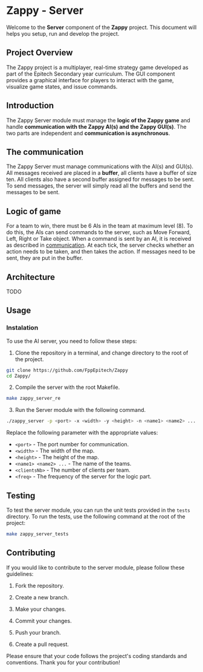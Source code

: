 # Zappy - Server

Welcome to the **Server** component of the **Zappy** project. This document will helps you setup, run and develop the project.

## Project Overview

The Zappy project is a multiplayer, real-time strategy game developed as part of the Epitech Secondary year curriculum. The GUI component provides a graphical interface for players to interact with the game, visualize game states, and issue commands.

## Introduction

The Zappy Server module must manage the **logic of the Zappy game** and handle **communication with the Zappy AI(s) and the Zappy GUI(s)**. The two parts are independent and **communication is asynchronous**.


## The communication

The Zappy Server must manage communications with the AI(s) and GUI(s). All messages received are placed in a **buffer**, all clients have a buffer of size ten. All clients also have a second buffer assigned for messages to be sent. To send messages, the server will simply read all the buffers and send the messages to be sent.

## Logic of game

For a team to win, there must be 6 AIs in the team at maximum level (8). To do this, the AIs can send commands to the server, such as Move Forward, Left, Right or Take object. When a command is sent by an AI, it is received as described in [communication](#communication). At each tick, the server checks whether an action needs to be taken, and then takes the action. If messages need to be sent, they are put in the buffer.


## Architecture

TODO

## Usage

### Instalation

To use the AI server, you need to follow these steps:

1. Clone the repository in a terminal, and change directory to the root of the project.

```bash
git clone https://github.com/FppEpitech/Zappy
cd Zappy/
```

2. Compile the server with the root Makefile.

```bash
make zappy_server_re
```

3. Run the Server module with the following command.

```bash
./zappy_server -p <port> -x <width> -y <height> -n <name1> <name2> ... -c <clientsNb> -f <freq>
```

Replace the following parameter with the appropriate values:
- `<port>` - The port number for communication.
- `<width>` - The width of the map.
- `<height>` - The height of the map.
- `<name1> <name2> ...` - The name of the teams.
- `<clientsNb>` - The number of clients per team.
- `<freq>` - The frequency of the server for the logic part.

## Testing

To test the server module, you can run the unit tests provided in the `tests` directory. To run the tests, use the following command at the root of the project:

```bash
make zappy_server_tests
```

## Contributing

If you would like to contribute to the server module, please follow these guidelines:

1. Fork the repository.

2. Create a new branch.

3. Make your changes.

4. Commit your changes.

5. Push your branch.

6. Create a pull request.

Please ensure that your code follows the project's coding standards and conventions. Thank you for your contribution!
